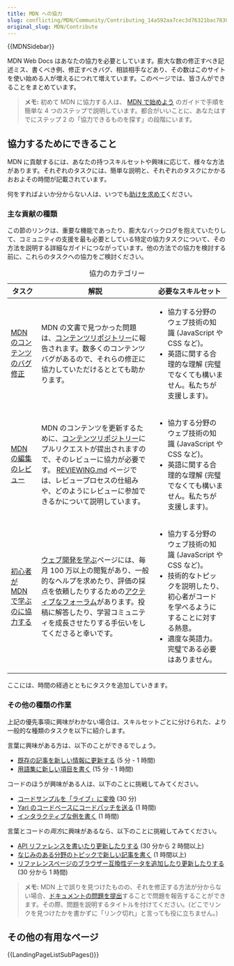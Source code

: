 ```yaml
---
title: MDN への協力
slug: conflicting/MDN/Community/Contributing_14a592aa7cec3d76321bac7830dc4690
original_slug: MDN/Contribute
---
```


{{MDNSidebar}}

MDN Web Docs はあなたの協力を必要としています。膨大な数の修正すべき記述ミス、書くべき例、修正すべきバグ、相談相手などあり、その数はこのサイトを使い始める人が増えるにつれて増えています。このページでは、皆さんができることをまとめています。

> **メモ:** 初めて MDN に協力する人は、 [MDN で始めよう](/ja/docs/MDN/Community/Contributing/Getting_started) のガイドで手順を簡単な 4 つのステップで説明しています。都合がいいことに、あなたはすでにステップ 2 の「協力できるものを探す」の段階にいます。

## 協力するためにできること

MDN に貢献するには、あなたの持つスキルセットや興味に応じて、様々な方法があります。それぞれのタスクには、簡単な説明と、それぞれのタスクにかかるおおよその時間が記載されています。

何をすればよいか分からない人は、いつでも[助けを求めて](/ja/docs/MDN/Community/Communication_channels)ください。

### 主な貢献の種類

この節のリンクは、重要な機能であったり、膨大なバックログを抱えていたりして、コミュニティの支援を最も必要としている特定の協力タスクについて、その方法を説明する詳細なガイドにつながっています。他の方法での協力を検討する前に、これらのタスクへの協力をご検討ください。

<table class="standard-table">
  <caption>協力のカテゴリー</caption>
  <thead>
    <tr>
      <th scope="col">タスク</th>
      <th scope="col">解説</th>
      <th scope="col">必要なスキルセット</th>
    </tr>
  </thead>
  <tbody>
    <tr>
      <td>
        <a href="/ja/docs/MDN/Contribute/Fixing_MDN_content_bugs"
          >MDN のコンテンツのバグ修正</a
        >
      </td>
      <td>
        MDN の文書で見つかった問題は、<a
          href="https://github.com/mdn/content/issues"
          >コンテンツリポジトリー</a
        >に報告されます。数多くのコンテンツバグがあるので、それらの修正に協力していただけるととても助かります。
      </td>
      <td>
        <ul>
          <li>協力する分野のウェブ技術の知識 (JavaScript や CSS など)。</li>
          <li>
            英語に関する合理的な理解
            (完璧でなくても構いません。私たちが支援します)。
          </li>
        </ul>
      </td>
    </tr>
    <tr>
      <td>
        <a href="https://github.com/mdn/content/blob/main/REVIEWING.md"
          >MDN の編集のレビュー</a
        >
      </td>
      <td>
        MDN のコンテンツを更新するために、<a
          href="https://github.com/mdn/content"
          >コンテンツリポジトリー</a
        >にプルリクエストが提出されますので、そのレビューに協力が必要です。
        <a href="https://github.com/mdn/content/blob/main/REVIEWING.md"
          >REVIEWING.md</a
        >
        ページでは、レビュープロセスの仕組みや、どのようにレビューに参加できるかについて説明しています。
      </td>
      <td>
        <ul>
          <li>
            協力する分野のウェブ技術の知識 (JavaScript や CSS など)。
          </li>
          <li>
            英語に関する合理的な理解
            (完璧でなくても構いません。私たちが支援します)。
          </li>
        </ul>
      </td>
    </tr>
    <tr>
      <td>
        <a href="/ja/docs/MDN/Contribute/Help_beginners"
          >初心者が MDN で学ぶのに協力する</a
        >
      </td>
      <td>
        <a href="/ja/docs/Learn">ウェブ開発を学ぶ</a>ページには、毎月 100
        万以上の閲覧があり、一般的なヘルプを求めたり、評価の採点を依頼したりするための<a
          href="https://discourse.mozilla.org/c/mdn/learn/250"
          >アクティブなフォーラム</a
        >があります。投稿に解答したり、学習コミュニティを成長させたりする手伝いをしてくださると幸いです。
      </td>
      <td>
        <ul>
          <li>
            協力する分野のウェブ技術の知識 (JavaScript や CSS など)。
          </li>
          <li>
            技術的なトピックを説明したり、初心者がコードを学べるようにすることに対する熱意。
          </li>
          <li>適度な英語力。完璧である必要はありません。</li>
        </ul>
      </td>
    </tr>
  </tbody>
</table>

ここには、時間の経過とともにタスクを追加していきます。

### その他の種類の作業

上記の優先事項に興味がわかない場合は、スキルセットごとに分けられた、より一般的な種類のタスクを以下に紹介します。

言葉に興味がある方は、以下のことができるでしょう。

- [既存の記事を新しい情報に更新する](/ja/docs/MDN/Writing_guidelines/Howto/Creating_moving_deleting#既存ページの編集) (5 分 - 1 時間)
- [用語集に新しい項目を書く](/ja/docs/MDN/Writing_guidelines/Howto/Write_a_new_entry_in_the_glossary) (15 分 - 1 時間)

コードのほうが興味がある人は、以下のことに挑戦してみてください。

- [コードサンプルを「ライブ」に変換](/ja/docs/MDN/Writing_guidelines/Page_structures/Live_samples) (30 分)
- [Yari のコードベースにコードパッチを送る](https://github.com/mdn/yari) (1 時間)
- [インタラクティブな例を書く](https://github.com/mdn/interactive-examples/blob/main/CONTRIBUTING.md) (1 時間)

言葉とコードの*両方*に興味があるなら、以下のことに挑戦してみてください。

- [API リファレンスを書いたり更新したりする](/ja/docs/MDN/Writing_guidelines/Howto/Write_an_api_reference) (30 分から 2 時間以上)
- [なじみのある分野のトピックで新しい記事を書く](https://github.com/mdn/content#adding-a-new-document) (1 時間以上)
- [リファレンスページのブラウザー互換性データを追加したり更新したりする](/ja/docs/MDN/Writing_guidelines/Page_structures/Compatibility_tables) (30 分から 1 時間)

> **メモ:** MDN 上で誤りを見つけたものの、それを修正する方法が分からない場合、[ドキュメントの問題を提出](https://github.com/mdn/content/issues/new/choose)することで問題を報告することができます。その際、問題を説明するタイトルを付けてください。(どこでリンクを見つけたかを書かずに「リンク切れ」と言っても役に立ちません。)

## その他の有用なページ

{{LandingPageListSubPages()}}
